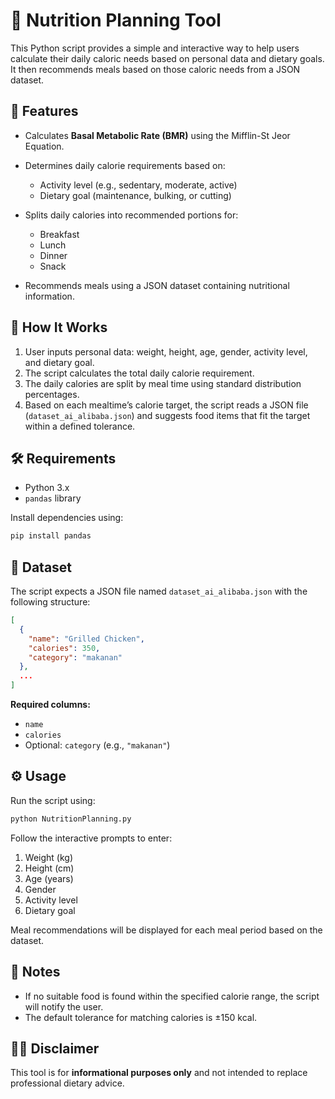 # 🥗 Nutrition Planning Tool

This Python script provides a simple and interactive way to help users calculate their daily caloric needs based on personal data and dietary goals. It then recommends meals based on those caloric needs from a JSON dataset.

## 🚀 Features

* Calculates **Basal Metabolic Rate (BMR)** using the Mifflin-St Jeor Equation.
* Determines daily calorie requirements based on:

  * Activity level (e.g., sedentary, moderate, active)
  * Dietary goal (maintenance, bulking, or cutting)
* Splits daily calories into recommended portions for:

  * Breakfast
  * Lunch
  * Dinner
  * Snack
* Recommends meals using a JSON dataset containing nutritional information.

## 🧠 How It Works

1. User inputs personal data: weight, height, age, gender, activity level, and dietary goal.
2. The script calculates the total daily calorie requirement.
3. The daily calories are split by meal time using standard distribution percentages.
4. Based on each mealtime’s calorie target, the script reads a JSON file (`dataset_ai_alibaba.json`) and suggests food items that fit the target within a defined tolerance.

## 🛠 Requirements

* Python 3.x
* `pandas` library

Install dependencies using:

```bash
pip install pandas
```

## 📁 Dataset

The script expects a JSON file named `dataset_ai_alibaba.json` with the following structure:

```json
[
  {
    "name": "Grilled Chicken",
    "calories": 350,
    "category": "makanan"
  },
  ...
]
```

**Required columns:**

* `name`
* `calories`
* Optional: `category` (e.g., `"makanan"`)

## ⚙️ Usage

Run the script using:

```bash
python NutritionPlanning.py
```

Follow the interactive prompts to enter:

1. Weight (kg)
2. Height (cm)
3. Age (years)
4. Gender
5. Activity level
6. Dietary goal

Meal recommendations will be displayed for each meal period based on the dataset.

## 📌 Notes

* If no suitable food is found within the specified calorie range, the script will notify the user.
* The default tolerance for matching calories is ±150 kcal.

## 👨‍⚕️ Disclaimer

This tool is for **informational purposes only** and not intended to replace professional dietary advice.
